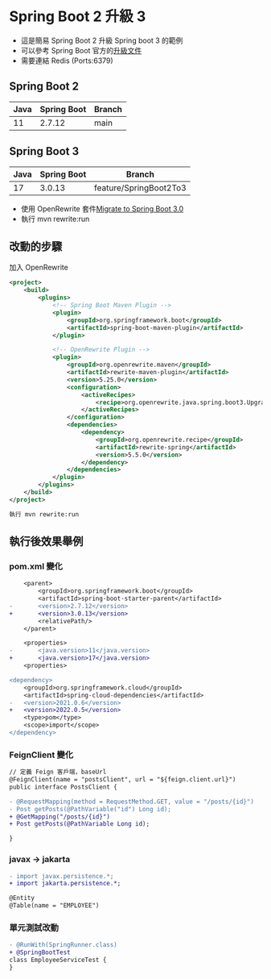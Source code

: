 # Spring Boot 2 升級 3

- 這是簡易 Spring Boot 2 升級 Spring boot 3 的範例  
- 可以參考 Spring Boot 官方的[升級文件](https://github.com/spring-projects/spring-boot/wiki/Spring-Boot-3.0-Migration-Guide)
- 需要連結 Redis (Ports:6379)

## Spring Boot 2

| Java | Spring Boot | Branch |
|---|---|---|
|  11 |  2.7.12  | main |

## Spring Boot 3

| Java | Spring Boot | Branch | 
|---|---|---|
|  17 |  3.0.13  | feature/SpringBoot2To3 |

- 使用 OpenRewrite 套件[Migrate to Spring Boot 3.0](https://docs.openrewrite.org/recipes/java/spring/boot3/upgradespringboot_3_0)
- 執行 mvn rewrite:run

## 改動的步驟

加入  OpenRewrite
```xml
<project>
    <build>
        <plugins>
            <!-- Spring Boot Maven Plugin -->
            <plugin>
                <groupId>org.springframework.boot</groupId>
                <artifactId>spring-boot-maven-plugin</artifactId>
            </plugin>

            <!-- OpenRewrite Plugin -->
            <plugin>
                <groupId>org.openrewrite.maven</groupId>
                <artifactId>rewrite-maven-plugin</artifactId>
                <version>5.25.0</version>
                <configuration>
                    <activeRecipes>
                        <recipe>org.openrewrite.java.spring.boot3.UpgradeSpringBoot_3_0</recipe>
                    </activeRecipes>
                </configuration>
                <dependencies>
                    <dependency>
                        <groupId>org.openrewrite.recipe</groupId>
                        <artifactId>rewrite-spring</artifactId>
                        <version>5.5.0</version>
                    </dependency>
                </dependencies>
            </plugin>
        </plugins>
    </build>
</project>
```

```bash
執行 mvn rewrite:run
```

## 執行後效果舉例

### pom.xml 變化
```diff
    <parent>
        <groupId>org.springframework.boot</groupId>
        <artifactId>spring-boot-starter-parent</artifactId>
-       <version>2.7.12</version>
+       <version>3.0.13</version>
        <relativePath/>
    </parent>
```

```diff
    <properties>
-       <java.version>11</java.version>
+       <java.version>17</java.version>
    <properties>
```
```diff
<dependency>
    <groupId>org.springframework.cloud</groupId>
    <artifactId>spring-cloud-dependencies</artifactId>
-   <version>2021.0.6</version>
+   <version>2022.0.5</version>
    <type>pom</type>
    <scope>import</scope>
</dependency>
```

### FeignClient 變化
```diff
// 定義 Feign 客戶端，baseUrl
@FeignClient(name = "postsClient", url = "${feign.client.url}")
public interface PostsClient {

- @RequestMapping(method = RequestMethod.GET, value = "/posts/{id}") 
- Post getPosts(@PathVariable("id") Long id); 
+ @GetMapping("/posts/{id}") 
+ Post getPosts(@PathVariable Long id); 

}
```

### javax -> jakarta
```diff
- import javax.persistence.*;
+ import jakarta.persistence.*;

@Entity
@Table(name = "EMPLOYEE")
```

### 單元測試改動
```diff
- @RunWith(SpringRunner.class)
+ @SpringBootTest
class EmployeeServiceTest {
}
```



